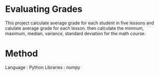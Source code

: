 # Evaluating Grades
This project calculate average grade for each student in five lessons and calulate average grade for each lesson. then calculate the minmum, maximum, median, variance, standard deviation for the math course.

# Method
Language : Python
Libraries : numpy
